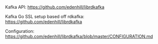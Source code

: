 
Kafka API: https://github.com/edenhill/librdkafka

Kafka Go SSL setup based off rdkafka: https://github.com/edenhill/librdkafka

Configuration: https://github.com/edenhill/librdkafka/blob/master/CONFIGURATION.md


